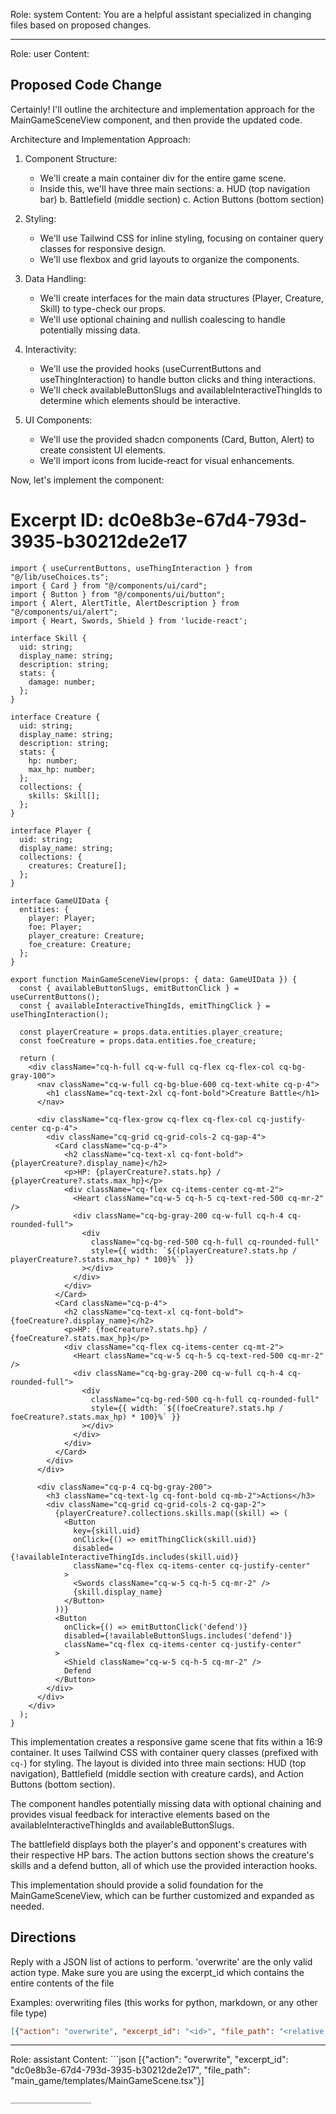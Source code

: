 Role: system
Content: You are a helpful assistant specialized in changing files based on proposed changes.
__________________
Role: user
Content: 
## Proposed Code Change
Certainly! I'll outline the architecture and implementation approach for the MainGameSceneView component, and then provide the updated code.

Architecture and Implementation Approach:

1. Component Structure:
   - We'll create a main container div for the entire game scene.
   - Inside this, we'll have three main sections:
     a. HUD (top navigation bar)
     b. Battlefield (middle section)
     c. Action Buttons (bottom section)

2. Styling:
   - We'll use Tailwind CSS for inline styling, focusing on container query classes for responsive design.
   - We'll use flexbox and grid layouts to organize the components.

3. Data Handling:
   - We'll create interfaces for the main data structures (Player, Creature, Skill) to type-check our props.
   - We'll use optional chaining and nullish coalescing to handle potentially missing data.

4. Interactivity:
   - We'll use the provided hooks (useCurrentButtons and useThingInteraction) to handle button clicks and thing interactions.
   - We'll check availableButtonSlugs and availableInteractiveThingIds to determine which elements should be interactive.

5. UI Components:
   - We'll use the provided shadcn components (Card, Button, Alert) to create consistent UI elements.
   - We'll import icons from lucide-react for visual enhancements.

Now, let's implement the component:

# Excerpt ID: dc0e8b3e-67d4-793d-3935-b30212de2e17
```tsx main_game/templates/MainGameScene.tsx
import { useCurrentButtons, useThingInteraction } from "@/lib/useChoices.ts";
import { Card } from "@/components/ui/card";
import { Button } from "@/components/ui/button";
import { Alert, AlertTitle, AlertDescription } from "@/components/ui/alert";
import { Heart, Swords, Shield } from 'lucide-react';

interface Skill {
  uid: string;
  display_name: string;
  description: string;
  stats: {
    damage: number;
  };
}

interface Creature {
  uid: string;
  display_name: string;
  description: string;
  stats: {
    hp: number;
    max_hp: number;
  };
  collections: {
    skills: Skill[];
  };
}

interface Player {
  uid: string;
  display_name: string;
  collections: {
    creatures: Creature[];
  };
}

interface GameUIData {
  entities: {
    player: Player;
    foe: Player;
    player_creature: Creature;
    foe_creature: Creature;
  };
}

export function MainGameSceneView(props: { data: GameUIData }) {
  const { availableButtonSlugs, emitButtonClick } = useCurrentButtons();
  const { availableInteractiveThingIds, emitThingClick } = useThingInteraction();

  const playerCreature = props.data.entities.player_creature;
  const foeCreature = props.data.entities.foe_creature;

  return (
    <div className="cq-h-full cq-w-full cq-flex cq-flex-col cq-bg-gray-100">
      <nav className="cq-w-full cq-bg-blue-600 cq-text-white cq-p-4">
        <h1 className="cq-text-2xl cq-font-bold">Creature Battle</h1>
      </nav>

      <div className="cq-flex-grow cq-flex cq-flex-col cq-justify-center cq-p-4">
        <div className="cq-grid cq-grid-cols-2 cq-gap-4">
          <Card className="cq-p-4">
            <h2 className="cq-text-xl cq-font-bold">{playerCreature?.display_name}</h2>
            <p>HP: {playerCreature?.stats.hp} / {playerCreature?.stats.max_hp}</p>
            <div className="cq-flex cq-items-center cq-mt-2">
              <Heart className="cq-w-5 cq-h-5 cq-text-red-500 cq-mr-2" />
              <div className="cq-bg-gray-200 cq-w-full cq-h-4 cq-rounded-full">
                <div
                  className="cq-bg-red-500 cq-h-full cq-rounded-full"
                  style={{ width: `${(playerCreature?.stats.hp / playerCreature?.stats.max_hp) * 100}%` }}
                ></div>
              </div>
            </div>
          </Card>
          <Card className="cq-p-4">
            <h2 className="cq-text-xl cq-font-bold">{foeCreature?.display_name}</h2>
            <p>HP: {foeCreature?.stats.hp} / {foeCreature?.stats.max_hp}</p>
            <div className="cq-flex cq-items-center cq-mt-2">
              <Heart className="cq-w-5 cq-h-5 cq-text-red-500 cq-mr-2" />
              <div className="cq-bg-gray-200 cq-w-full cq-h-4 cq-rounded-full">
                <div
                  className="cq-bg-red-500 cq-h-full cq-rounded-full"
                  style={{ width: `${(foeCreature?.stats.hp / foeCreature?.stats.max_hp) * 100}%` }}
                ></div>
              </div>
            </div>
          </Card>
        </div>
      </div>

      <div className="cq-p-4 cq-bg-gray-200">
        <h3 className="cq-text-lg cq-font-bold cq-mb-2">Actions</h3>
        <div className="cq-grid cq-grid-cols-2 cq-gap-2">
          {playerCreature?.collections.skills.map((skill) => (
            <Button
              key={skill.uid}
              onClick={() => emitThingClick(skill.uid)}
              disabled={!availableInteractiveThingIds.includes(skill.uid)}
              className="cq-flex cq-items-center cq-justify-center"
            >
              <Swords className="cq-w-5 cq-h-5 cq-mr-2" />
              {skill.display_name}
            </Button>
          ))}
          <Button
            onClick={() => emitButtonClick('defend')}
            disabled={!availableButtonSlugs.includes('defend')}
            className="cq-flex cq-items-center cq-justify-center"
          >
            <Shield className="cq-w-5 cq-h-5 cq-mr-2" />
            Defend
          </Button>
        </div>
      </div>
    </div>
  );
}
```

This implementation creates a responsive game scene that fits within a 16:9 container. It uses Tailwind CSS with container query classes (prefixed with `cq-`) for styling. The layout is divided into three main sections: HUD (top navigation), Battlefield (middle section with creature cards), and Action Buttons (bottom section).

The component handles potentially missing data with optional chaining and provides visual feedback for interactive elements based on the availableInteractiveThingIds and availableButtonSlugs.

The battlefield displays both the player's and opponent's creatures with their respective HP bars. The action buttons section shows the creature's skills and a defend button, all of which use the provided interaction hooks.

This implementation should provide a solid foundation for the MainGameSceneView, which can be further customized and expanded as needed.

## Directions
Reply with a JSON list of actions to perform. 'overwrite' are the only valid action type. 
Make sure you are using the excerpt_id which contains the entire contents of the file

Examples:
overwriting files (this works for python, markdown, or any other file type)
```json output_example1
[{"action": "overwrite", "excerpt_id": "<id>", "file_path": "<relative file path>"}]
```

__________________
Role: assistant
Content: ```json
[{"action": "overwrite", "excerpt_id": "dc0e8b3e-67d4-793d-3935-b30212de2e17", "file_path": "main_game/templates/MainGameScene.tsx"}]
```
__________________
